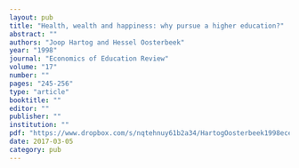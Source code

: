 ```yaml
---
layout: pub
title: "Health, wealth and happiness: why pursue a higher education?"
abstract: ""
authors: "Joop Hartog and Hessel Oosterbeek"
year: "1998"
journal: "Economics of Education Review"
volume: "17"
number: ""
pages: "245-256"
type: "article"
booktitle: ""
editor: ""
publisher: ""
institution: ""
pdf: "https://www.dropbox.com/s/nqtehnuy61b2a34/HartogOosterbeek1998ecedr.pdf?dl=0"
date: 2017-03-05
category: pub
---
```

